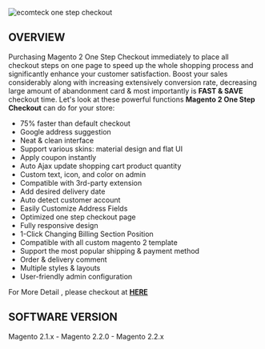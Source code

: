 
![ecomteck one step checkout](https://ecomteck.com/wp-content/uploads/2018/03/pv-one-step-checkout.jpg)


## OVERVIEW
Purchasing Magento 2 One Step Checkout immediately to place all checkout steps on one page to speed up the whole shopping process and significantly enhance your customer satisfaction. Boost your sales considerably along with increasing extensively conversion rate, decreasing large amount of abandonment card & most importantly is  **FAST & SAVE**  checkout time. Let's look at these powerful functions  **Magento 2 One Step Checkout**  can do for your store:

-   75% faster than default checkout
-   Google address suggestion
-   Neat & clean interface
-   Support various skins: material design and flat UI
-   Apply coupon instantly
-   Auto Ajax update shopping cart product quantity
-   Custom text, icon, and color on admin
-   Compatible with 3rd-party extension
-   Add desired delivery date
-   Auto detect customer account
-   Easily Customize Address Fields
-   Optimized one step checkout page
-   Fully responsive design
-   1-Click Changing Billing Section Position
-   Compatible with all custom magento 2 template
-   Support the most popular shipping & payment method
-   Order & delivery comment
-   Multiple styles & layouts
-   User-friendly admin configuration

  
For More Detail , please checkout at  **[HERE](https://ecomteck.com/magento-2-one-step-checkout/ "magento 2 one step checkout extension")**

## SOFTWARE VERSION

Magento 2.1.x - Magento 2.2.0 - Magento 2.2.x

